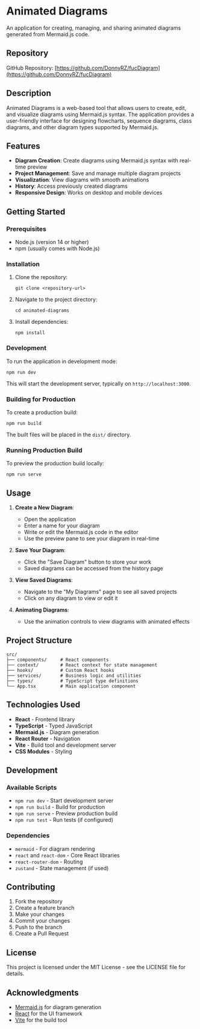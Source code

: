 # Animated Diagrams

An application for creating, managing, and sharing animated diagrams generated from Mermaid.js code.

## Repository

GitHub Repository: [https://github.com/DonnyRZ/fucDiagram](https://github.com/DonnyRZ/fucDiagram)

## Description

Animated Diagrams is a web-based tool that allows users to create, edit, and visualize diagrams using Mermaid.js syntax. The application provides a user-friendly interface for designing flowcharts, sequence diagrams, class diagrams, and other diagram types supported by Mermaid.js.

## Features

- **Diagram Creation**: Create diagrams using Mermaid.js syntax with real-time preview
- **Project Management**: Save and manage multiple diagram projects
- **Visualization**: View diagrams with smooth animations
- **History**: Access previously created diagrams
- **Responsive Design**: Works on desktop and mobile devices

## Getting Started

### Prerequisites

- Node.js (version 14 or higher)
- npm (usually comes with Node.js)

### Installation

1. Clone the repository:
   ```
   git clone <repository-url>
   ```

2. Navigate to the project directory:
   ```
   cd animated-diagrams
   ```

3. Install dependencies:
   ```
   npm install
   ```

### Development

To run the application in development mode:

```
npm run dev
```

This will start the development server, typically on `http://localhost:3000`.

### Building for Production

To create a production build:

```
npm run build
```

The built files will be placed in the `dist/` directory.

### Running Production Build

To preview the production build locally:

```
npm run serve
```

## Usage

1. **Create a New Diagram**:
   - Open the application
   - Enter a name for your diagram
   - Write or edit the Mermaid.js code in the editor
   - Use the preview pane to see your diagram in real-time

2. **Save Your Diagram**:
   - Click the "Save Diagram" button to store your work
   - Saved diagrams can be accessed from the history page

3. **View Saved Diagrams**:
   - Navigate to the "My Diagrams" page to see all saved projects
   - Click on any diagram to view or edit it

4. **Animating Diagrams**:
   - Use the animation controls to view diagrams with animated effects

## Project Structure

```
src/
├── components/     # React components
├── context/        # React context for state management
├── hooks/          # Custom React hooks
├── services/       # Business logic and utilities
├── types/          # TypeScript type definitions
└── App.tsx         # Main application component
```

## Technologies Used

- **React** - Frontend library
- **TypeScript** - Typed JavaScript
- **Mermaid.js** - Diagram generation
- **React Router** - Navigation
- **Vite** - Build tool and development server
- **CSS Modules** - Styling

## Development

### Available Scripts

- `npm run dev` - Start development server
- `npm run build` - Build for production
- `npm run serve` - Preview production build
- `npm run test` - Run tests (if configured)

### Dependencies

- `mermaid` - For diagram rendering
- `react` and `react-dom` - Core React libraries
- `react-router-dom` - Routing
- `zustand` - State management (if used)

## Contributing

1. Fork the repository
2. Create a feature branch
3. Make your changes
4. Commit your changes
5. Push to the branch
6. Create a Pull Request

## License

This project is licensed under the MIT License - see the LICENSE file for details.

## Acknowledgments

- [Mermaid.js](https://mermaid-js.github.io/) for diagram generation
- [React](https://reactjs.org/) for the UI framework
- [Vite](https://vitejs.dev/) for the build tool